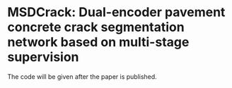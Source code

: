 # MSDCrack: Dual-encoder pavement concrete crack segmentation network based on multi-stage supervision


The code will be given after the paper is published.
